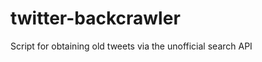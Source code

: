 twitter-backcrawler
===================

Script for obtaining old tweets via the unofficial search API
